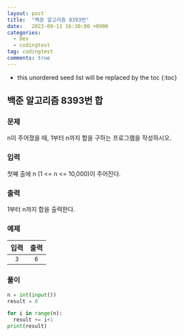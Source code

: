 ```yaml
---
layout: post
title:  "백준 알고리즘 8393번"
date:   2023-09-11 16:30:00 +0900
categories:
  - Dev
  - codingtest
tag: codingtest
comments: true
---
```


* this unordered seed list will be replaced by the toc
{:toc}

## 백준 알고리즘 8393번 합

### 문제

n이 주어졌을 때, 1부터 n까지 합을 구하는 프로그램을 작성하시오.

### 입력

첫째 출에 n (1 <= n <= 10,000)이 주어진다.

### 출력

1부터 n까지 합을 출력한다.

### 예제

| 입력 | 출력 |
| :--: | :--: |
| `3` | `6` |

### 풀이

```py
n = int(input())
result = 0

for i in range(n):
  result += i+1
print(result)
```